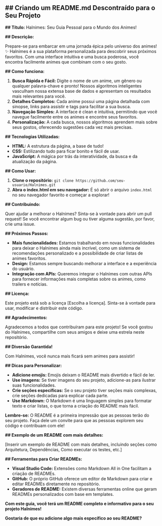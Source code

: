 ## **## Criando um README.md Descontraído para o Seu Projeto**

**## Título:** Halnimes: Seu Guia Pessoal para o Mundo dos Animes! 

**## Descrição:**

Prepare-se para embarcar em uma jornada épica pelo universo dos animes! ✨ Halnimes é a sua plataforma personalizada para descobrir seus próximos favoritos. Com uma interface intuitiva e uma busca poderosa, você encontra facilmente animes que combinam com o seu gosto.

**## Como funciona:**

1. **Busca Rápida e Fácil:** Digite o nome de um anime, um gênero ou qualquer palavra-chave e pronto! Nossos algoritmos inteligentes vasculham nossa extensa base de dados e apresentam os resultados mais relevantes para você.
2. **Detalhes Completos:** Cada anime possui uma página detalhada com sinopse, links para assistir e tags para facilitar a sua busca.
3. **Navegação Simples:** A interface é clean e intuitiva, permitindo que você navegue facilmente entre os animes e encontre seus favoritos.
4. **Personalização:** A cada busca, nossos algoritmos aprendem mais sobre seus gostos, oferecendo sugestões cada vez mais precisas.

**## Tecnologias Utilizadas:**

* **HTML:** A estrutura da página, a base de tudo!
* **CSS:** Estilizando tudo para ficar bonito e fácil de usar.
* **JavaScript:** A mágica por trás da interatividade, da busca e da atualização da página.

**## Como Usar:**

1. **Clone o repositório:** `git clone https://github.com/seu-usuario/Halnimes.git`
2. **Abra o index.html em seu navegador:** É só abrir o arquivo `index.html` no seu navegador favorito e começar a explorar!

**## Contribuindo:**

Quer ajudar a melhorar o Halnimes? Sinta-se à vontade para abrir um pull request! Se você encontrar algum bug ou tiver alguma sugestão, por favor, crie uma issue.

**## Próximos Passos:**

* **Mais funcionalidades:** Estamos trabalhando em novas funcionalidades para deixar o Halnimes ainda mais incrível, como um sistema de recomendações personalizado e a possibilidade de criar listas de animes favoritos.
* **Design:** Estamos sempre buscando melhorar a interface e a experiência do usuário.
* **Integração com APIs:** Queremos integrar o Halnimes com outras APIs para fornecer informações mais completas sobre os animes, como trailers e notícias.

**## Licença:**

Este projeto está sob a licença [Escolha a licença]. Sinta-se à vontade para usar, modificar e distribuir este código.

**## Agradecimentos:**

Agradecemos a todos que contribuíram para este projeto! Se você gostou do Halnimes, compartilhe com seus amigos e deixe uma estrela neste repositório. 

**## Diversão Garantida!**

Com Halnimes, você nunca mais ficará sem animes para assistir! 

**## Dicas para Personalizar:**

* **Adicione emojis:** Emojis deixam o README mais divertido e fácil de ler.
* **Use imagens:** Se tiver imagens do seu projeto, adicione-as para ilustrar suas funcionalidades.
* **Crie seções específicas:** Se o seu projeto tiver seções mais complexas, crie seções dedicadas para explicar cada parte.
* **Use Markdown:** O Markdown é uma linguagem simples para formatar texto e criar listas, o que torna a criação do README mais fácil.

**Lembre-se:** O README é a primeira impressão que as pessoas terão do seu projeto. Faça dele um convite para que as pessoas explorem seu código e contribuam com ele!

**## Exemplo de um README com mais detalhes:**

[Inserir um exemplo de README com mais detalhes, incluindo seções como Arquitetura, Dependências, Como executar os testes, etc.]

**## Ferramentas para Criar READMEs:**

* **Visual Studio Code:** Extensões como Markdown All in One facilitam a criação de READMEs.
* **GitHub:** O próprio GitHub oferece um editor de Markdown para criar e editar READMEs diretamente no repositório.
* **Geradores de README:** Existem diversas ferramentas online que geram READMEs personalizados com base em templates.

**Com este guia, você terá um README completo e informativo para o seu projeto Halnimes!**

**Gostaria de que eu adicione algo mais específico ao seu README?** 